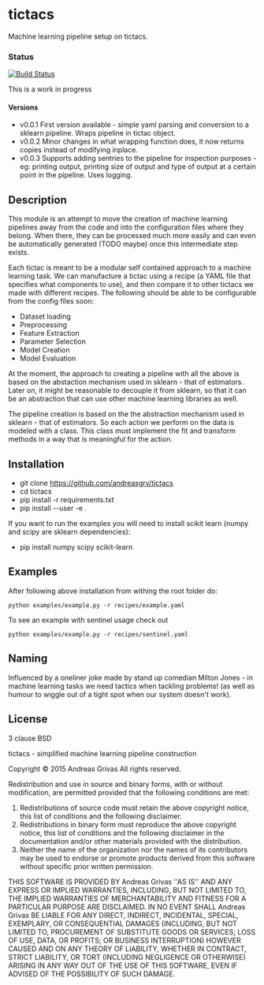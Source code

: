 # tictacs
Machine learning pipeline setup on tictacs.

### Status
[![Build Status](https://api.travis-ci.org/andreasgrv/tictacs.svg?branch=master)](https://travis-ci.org/andreasgrv/tictacs)

This is a work in progress

#### Versions

* v0.0.1  First version available - simple yaml parsing and conversion to a sklearn pipeline. Wraps pipeline in tictac object.
* v0.0.2  Minor changes in what wrapping function does, it now returns copies instead of modifying inplace.
* v0.0.3  Supports adding sentries to the pipeline for inspection purposes - eg: printing output, printing size of output and type of output at a certain point in the pipeline. Uses logging.

## Description
This module is an attempt to move the creation of machine learning pipelines away from the code and into the configuration files where they belong. When there, they can be processed much more easily and can even be automatically generated (TODO maybe) once this intermediate step exists.

Each tictac is meant to be a modular self contained approach to a machine learning task. We can manufacture a tictac using a recipe (a YAML file that specifies what components to use), and then compare it to other tictacs we made with different recipes. The following should be able to be configurable from the config files soon:
- Dataset loading
- Preprocessing
- Feature Extraction
- Parameter Selection
- Model Creation
- Model Evaluation

At the moment, the approach to creating a pipeline with all the above is based on the abstaction mechanism used in sklearn - that of estimators. Later on, it might be reasonable to decouple it from sklearn, so that it can be an abstraction that can use other machine learning libraries as well.

The pipeline creation is based on the the abstraction mechanism used in sklearn - that of estimators. So each action we perform on the data is modeled with a class. This class must implement the fit and transform methods in a way that is meaningful for the action.

## Installation

- git clone https://github.com/andreasgrv/tictacs
- cd tictacs
- pip install -r requirements.txt
- pip install --user -e .

If you want to run the examples you will need to install scikit learn (numpy and scipy are sklearn dependencies):

- pip install numpy scipy scikit-learn

## Examples

After following above installation from withing the root folder do:

>
	python examples/example.py -r recipes/example.yaml


To see an example with sentinel usage check out

> 
	python examples/example.py -r recipes/sentinel.yaml

## Naming
Influenced by a oneliner joke made by stand up comedian Milton Jones - in machine learning tasks we need tactics when tackling problems! (as well as humour to wiggle out of a tight spot when our system doesn't work).

## License
3 clause BSD 

tictacs - simplified machine learning pipeline construction

Copyright © 2015 Andreas Grivas
All rights reserved.

Redistribution and use in source and binary forms, with or without
modification, are permitted provided that the following conditions are met:
1. Redistributions of source code must retain the above copyright
notice, this list of conditions and the following disclaimer.
2. Redistributions in binary form must reproduce the above copyright
notice, this list of conditions and the following disclaimer in the
documentation and/or other materials provided with the distribution.
3. Neither the name of the organization nor the
names of its contributors may be used to endorse or promote products
derived from this software without specific prior written permission.

THIS SOFTWARE IS PROVIDED BY Andreas Grivas ''AS IS'' AND ANY
EXPRESS OR IMPLIED WARRANTIES, INCLUDING, BUT NOT LIMITED TO, THE IMPLIED
WARRANTIES OF MERCHANTABILITY AND FITNESS FOR A PARTICULAR PURPOSE ARE
DISCLAIMED. IN NO EVENT SHALL Andreas Grivas BE LIABLE FOR ANY
DIRECT, INDIRECT, INCIDENTAL, SPECIAL, EXEMPLARY, OR CONSEQUENTIAL DAMAGES
(INCLUDING, BUT NOT LIMITED TO, PROCUREMENT OF SUBSTITUTE GOODS OR SERVICES;
LOSS OF USE, DATA, OR PROFITS; OR BUSINESS INTERRUPTION) HOWEVER CAUSED AND
ON ANY THEORY OF LIABILITY, WHETHER IN CONTRACT, STRICT LIABILITY, OR TORT
(INCLUDING NEGLIGENCE OR OTHERWISE) ARISING IN ANY WAY OUT OF THE USE OF THIS
SOFTWARE, EVEN IF ADVISED OF THE POSSIBILITY OF SUCH DAMAGE.
